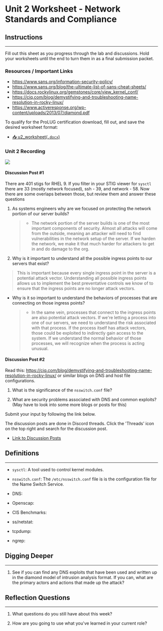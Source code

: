 
# Unit 2 Worksheet - Network Standards and Compliance

## Instructions

---

Fill out this sheet as you progress through the lab and discussions. Hold your worksheets until
the end to turn them in as a final submission packet.

### Resources / Important Links

- <https://www.sans.org/information-security-policy/>
- <https://www.sans.org/blog/the-ultimate-list-of-sans-cheat-sheets/>
- <https://docs.rockylinux.org/gemstones/core/view_kernel_conf/>
- <https://ciq.com/blog/demystifying-and-troubleshooting-name-resolution-in-rocky-linux/>
- <https://www.activeresponse.org/wp-content/uploads/2013/07/diamond.pdf>

To qualify for the ProLUG certification download, fill out, and save the desired worksheet format:

- <a href="./assets/downloads/u2/u2_worksheet.docx" target="_blank" download>📥 u2_worksheet(`.docx`)</a>

### Unit 2 Recording

<img src="./assets/images/under-construction.jpg" style="border-radius:2%"></img>

<!-- <iframe -->
<!--     style="width: 100%; height: 100%; border: none; -->
<!--     aspect-ratio: 16/9; border-radius: 1rem; background:black" -->
<!--     src="" -->
<!--     title="" -->
<!--     frameborder="0" -->
<!--     allow="accelerometer; autoplay; clipboard-write; encrypted-media; gyroscope; picture-in-picture; web-share" -->
<!--     referrerpolicy="strict-origin-when-cross-origin" -->
<!--     allowfullscreen> -->
<!-- </iframe> -->

#### Discussion Post #1

There are 401 stigs for RHEL 9. If you filter in your STIG viewer for
`sysctl` there are 33 (mostly network focused), ssh - 39, and network - 58. Now there are
some overlaps between those, but review them and answer these questions

1. As systems engineers why are we focused on protecting the network portion of our
   server builds?

    > - The network portion of the server builds is one of the most important
      components of security. Almost all attacks will come from the outside, meaning
      an attacker will need to find vulnerabilities in the network setup of the
      server. If we harden the network, we make it that much harder for attackers to
      get in and do damage to the org.

2. Why is it important to understand all the possible ingress points to our servers that
   exist?

>   This is important because every single ingress point in the server is a potential
   attack vector. Understanding all possible ingress points allows us to implement
   the best preventative controls we know of to ensure that the ingress points are no 
   longer attack vectors.  

   - Why is it so important to understand the behaviors of processes that are
     connecting on those ingress points?

     > - In the same vein, processes that connect to the ingress points are also
          potential attack vectors. If we're letting a process into one of our
          servers, we need to understand the risk associated with that process. If
          the process itself has attack vectors, those could be exploited to
          indirectly gain access to the system. If we understand the normal behavior
          of those processes, we will recognize when the process is acting unusual.

#### Discussion Post #2

Read this: <https://ciq.com/blog/demystifying-and-troubleshooting-name-resolution-in-rocky-linux/>
or similar blogs on DNS and host file configurations.

1. What is the significance of the `nsswitch.conf` file?

2. What are security problems associated with DNS and common exploits? (May have
   to look into some more blogs or posts for this)

<div class="warning">
Submit your input by following the link below.

The discussion posts are done in Discord threads. Click the 'Threads' icon on the top right and search for the discussion post.

</div>

- [Link to Discussion Posts](https://discord.com/channels/611027490848374811/1098309490681598072)

## Definitions

---

* `sysctl`: A tool used to control kernel modules.

* `nsswitch.conf`: The `/etc/nsswitch.conf` file is is the configuration file for the
  Name Switch Service.

* DNS:

* Openscap:

* CIS Benchmarks:

* ss/netstat:

* tcpdump:

* ngrep:

## Digging Deeper

---

1. See if you can find any DNS exploits that have been used and written up in the
   diamond model of intrusion analysis format. If you can, what are the primary actors
   and actions that made up the attack?

## Reflection Questions

---

1. What questions do you still have about this week?

2. How are you going to use what you've learned in your current role?

